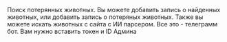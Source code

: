 Поиск потерянных животных. Вы можете добавить запись о найденных животных, или добавить запись о потеряных животных. Также вы можете искать животных с сайта с ИИ парсером. Все это - телеграмм бот. Вам нужно вставить токен и ID Админа
